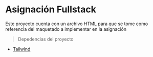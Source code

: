 # Asignación Fullstack
Este proyecto cuenta con un archivo HTML para que se tome como referencia del maquetado a implementar en la asignación 

> Depedencias del proyecto
- [Tailwind ](http://https://tailwindcss.com/ "Tailwind ")